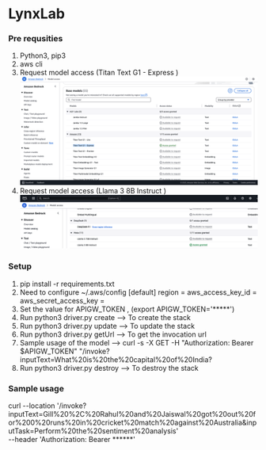 # LynxLab


### Pre requsities
1. Python3, pip3
2. aws cli
3. Request model access (Titan Text G1 - Express ) ![Image](images/Request-Model-Access.png)
4. Request model access (Llama 3 8B Instruct ) ![Image](images/Request-model-access-2.png)

### Setup
1. pip install -r requirements.txt
2. Need to configure ~/.aws/config
    [default]
    region = <your-region>
    aws_access_key_id = <your-secret-key-id>
    aws_secret_access_key = <your-secret-access-key>
3. Set the value for APIGW_TOKEN , (export APIGW_TOKEN='*****')
4. Run python3 driver.py create --> To create the stack
5. Run python3 driver.py update --> To update the stack
6. Run python3 driver.py getUrl --> To get the invocation url
7. Sample usage of the model --> curl -s -X GET -H "Authorization: Bearer $APIGW_TOKEN" "<apiGetUrl>/invoke?inputText=What%20is%20the%20capital%20of%20India?
8. Run python3 driver.py destroy --> To destroy the stack


### Sample usage

curl --location '<yourUrl>/invoke?inputText=Gill%20%2C%20Rahul%20and%20Jaiswal%20got%20out%20for%200%20runs%20in%20cricket%20match%20against%20Australia&inputTask=Perform%20the%20sentiment%20analysis' \
--header 'Authorization: Bearer ******'